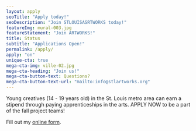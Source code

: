 ```yaml
---
layout: apply
seoTitle: "Apply today!"
seoDescription: "Join STLOUISASRTWORKS today!"
featureImg: mural-003.jpg
featureStatement: "Join ARTWORKS!"
title: Status
subtitle: "Applications Open!"
permalink: /apply/
apply: "on"
unique-cta: true
mega-cta-img: ville-02.jpg
mega-cta-heading: "Join us!"
mega-cta-button-text: Questions?
mega-cta-button-text-url: "mailto:info@stlartworks.org"
---
```


Young creatives (14 - 19 years old) in the St. Louis metro area can earn a stipend through paying apprenticeships in the arts. APPLY NOW to be a part of the fall project teams!

<div id="wufoo-m14my0na04lac3l">
Fill out my <a href="https://stlartworks.wufoo.com/forms/m14my0na04lac3l">online form</a>.
</div>
<script type="text/javascript">var m14my0na04lac3l;(function(d, t) {
var s = d.createElement(t), options = {
'userName':'stlartworks',
'formHash':'m14my0na04lac3l',
'autoResize':true,
'height':'1695',
'async':true,
'host':'wufoo.com',
'header':'show',
'ssl':true};
s.src = ('https:' == d.location.protocol ? 'https://' : 'http://') + 'www.wufoo.com/scripts/embed/form.js';
s.onload = s.onreadystatechange = function() {
var rs = this.readyState; if (rs) if (rs != 'complete') if (rs != 'loaded') return;
try { m14my0na04lac3l = new WufooForm();m14my0na04lac3l.initialize(options);m14my0na04lac3l.display(); } catch (e) {}};
var scr = d.getElementsByTagName(t)[0], par = scr.parentNode; par.insertBefore(s, scr);
})(document, 'script');</script>
 